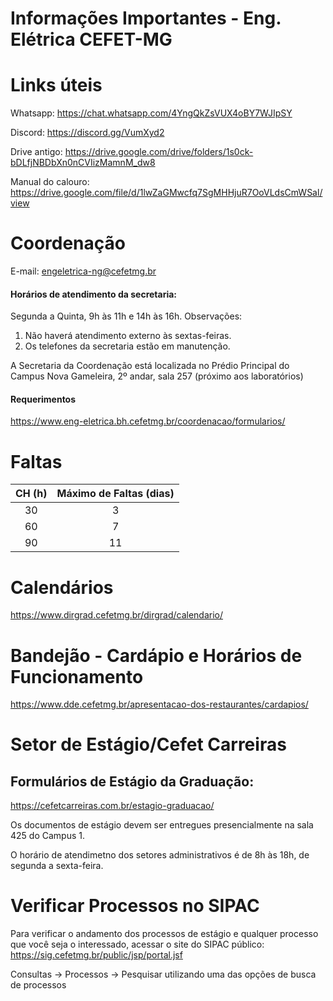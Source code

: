 # Informações Importantes - Eng. Elétrica CEFET-MG

# Links úteis
Whatsapp: https://chat.whatsapp.com/4YngQkZsVUX4oBY7WJIpSY

Discord: https://discord.gg/VumXyd2

Drive antigo: https://drive.google.com/drive/folders/1s0ck-bDLfjNBDbXn0nCVIizMamnM_dw8

Manual do calouro: https://drive.google.com/file/d/1lwZaGMwcfq7SgMHHjuR7OoVLdsCmWSal/view


# Coordenação

E-mail: engeletrica-ng@cefetmg.br

#### Horários de atendimento da secretaria:
Segunda a Quinta, 9h às 11h e 14h às 16h.
Observações:
1. Não haverá atendimento externo às sextas-feiras.
2. Os telefones da secretaria estão em manutenção.

A Secretaria da Coordenação está localizada no Prédio Principal do Campus Nova Gameleira, 2º andar, sala 257 (próximo aos laboratórios)

#### Requerimentos
https://www.eng-eletrica.bh.cefetmg.br/coordenacao/formularios/


# Faltas

|CH (h)| Máximo de Faltas (dias)|
|:----:|:---------------------:|
|  30  |            3           |
|  60  |            7           |
|  90  |           11           |

# Calendários
https://www.dirgrad.cefetmg.br/dirgrad/calendario/

# Bandejão - Cardápio e Horários de Funcionamento
https://www.dde.cefetmg.br/apresentacao-dos-restaurantes/cardapios/

# Setor de Estágio/Cefet Carreiras

## Formulários de Estágio da Graduação:
https://cefetcarreiras.com.br/estagio-graduacao/

Os documentos de estágio devem ser entregues presencialmente na sala 425 do Campus 1.

O horário de atendimetno dos setores administrativos é de 8h às 18h, de segunda a sexta-feira.

# Verificar Processos no SIPAC
Para verificar o andamento dos processos de estágio e qualquer processo que você seja o interessado, acessar o site do SIPAC público:
https://sig.cefetmg.br/public/jsp/portal.jsf

Consultas -> Processos -> Pesquisar utilizando uma das opções de busca de processos




